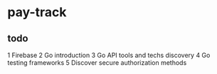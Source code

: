 # pay-track

## todo

1 Firebase
2 Go introduction
3 Go API tools and techs discovery
4 Go testing frameworks
5 Discover secure authorization methods
